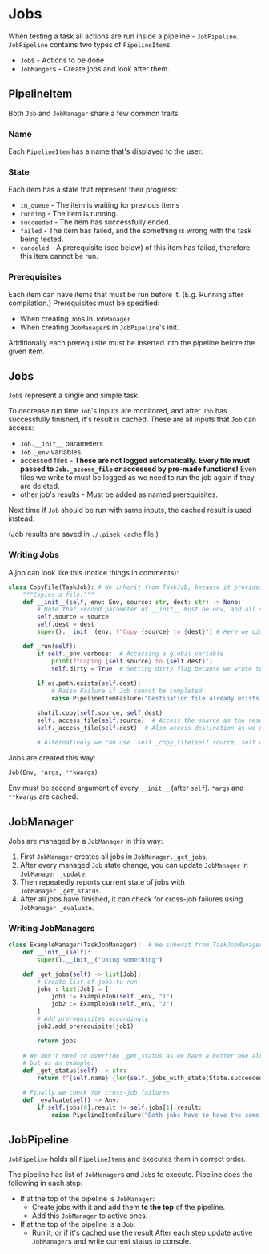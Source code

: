 # Jobs
When testing a task all actions are run inside a pipeline - `JobPipeline`.
`JobPipeline` contains two types of `PipelineItem`s:
 - `Job`s - Actions to be done
 - `JobManger`s - Create jobs and look after them.

## PipelineItem
Both `Job` and `JobManager` share a few common traits.

### Name
Each `PipelineItem` has a name that's displayed to the user.

### State
Each item has a state that represent their progress:
 - `in_queue` - The item is waiting for previous items
 - `running` - The item is running.
 - `succeeded` - The item has successfully ended.
 - `failed` - The item has failed, and the something is wrong with the task being tested.
 - `canceled` - A prerequisite (see below) of this item has failed, therefore this item cannot be run.

### Prerequisites
Each item can have items that must be run before it. (E.g. Running after compilation.) 
Prerequisites must be specified:
 - When creating `Job`s in `JobManager`
 - When creating `JobManager`s in `JobPipeline`'s init.

Additionally each prerequisite must be inserted into the pipeline before the given item.

## Jobs
`Job`s represent a single and simple task.

To decrease run time `Job`'s inputs are monitored, and after `Job` has successfully finished,
it's result is cached. These are all inputs that `Job` can access:
 - `Job.__init__` parameters
 - `Job._env` variables
 - accessed files - **These are not logged automatically. Every file must passed to `Job._access_file` or accessed by pre-made functions!** Even files we write to must be logged as we need to run the job again if they are deleted.
 - other job's results - Must be added as named prerequisites. 

Next time if `Job` should be run with same inputs, the cached result is used instead.

(Job results are saved in `./.pisek_cache` file.)

### Writing Jobs
A job can look like this (notice things in comments):
```py
class CopyFile(TaskJob): # We inherit from TaskJob, because it provides useful methods
    """Copies a file."""
    def __init__(self, env: Env, source: str, dest: str) -> None:
        # Note that second parameter of __init__ must be env, and all subsequent are cached
        self.source = source
        self.dest = dest
        super().__init__(env, f"Copy {source} to {dest}") # Here we give name of the job

    def _run(self):
        if self._env.verbose:  # Accessing a global variable
            print(f"Coping {self.source} to {self.dest}")
            self.dirty = True  # Setting dirty flag because we wrote to a console
        
        if os.path.exists(self.dest):
            # Raise Failure if Job cannot be completed 
            raise PipelineItemFailure("Destination file already exists.")

        shutil.copy(self.source, self.dest)
        self._access_file(self.source)  # Access the source as the result depends on it
        self._access_file(self.dest)  # Also access destination as we need to run the job again if it has changed
        
        # Alternatively we can use `self._copy_file(self.source, self.dest)` with automatic logging
```

Jobs are created this way:
```py
Job(Env, *args, **kwargs)
```
Env must be second argument of every `__init__` (after `self`).
`*args` and `**kwargs` are cached.

## JobManager
Jobs are managed by a `JobManager` in this way:
1. First `JobManager` creates all jobs in `JobManager._get_jobs`.
2. After every managed `Job` state change, you can update `JobManager` in `JobManager._update`. 
3. Then repeatedly reports current state of jobs with `JobManager._get_status`.
4. After all jobs have finished, it can check for cross-job failures using `JobManager._evaluate`.

### Writing JobManagers
```py
class ExampleManager(TaskJobManager):  # We inherit from TaskJobManager again for more methods
    def __init__(self):
        super().__init__("Doing something")

    def _get_jobs(self) -> list[Job]:
        # Create list of jobs to run
        jobs : list[Job] = [
            job1 := ExampleJob(self._env, "1"),
            job2 := ExampleJob(self._env, "2"),
        ]
        # Add prerequisites accordingly 
        job2.add_prerequisite(job1)

        return jobs
    
    # We don't need to override _get_status as we have a better one already
    # but as an example:
    def _get_status(self) -> str:
        return f"{self.name} {len(self._jobs_with_state(State.succeeded))}/{len(self.jobs)}"

    # Finally we check for cross-job failures
    def _evaluate(self) -> Any:
        if self.jobs[0].result != self.jobs[1].result:
            raise PipelineItemFailure("Both jobs have to have the same result.")
```

## JobPipeline
`JobPipeline` holds all `PipelineItems` and executes them in correct order.

The pipeline has list of `JobManager`s and `Job`s to execute.
Pipeline does the following in each step:
 - If at the top of the pipeline is `JobManager`:
   - Create jobs with it and add them **to the top** of the pipeline.
   - Add this `JobManager` to active ones.
 - If at the top of the pipeline is a `Job`:
    - Run it, or if it's cached use the result
After each step update active `JobManager`s and write current status to console.

